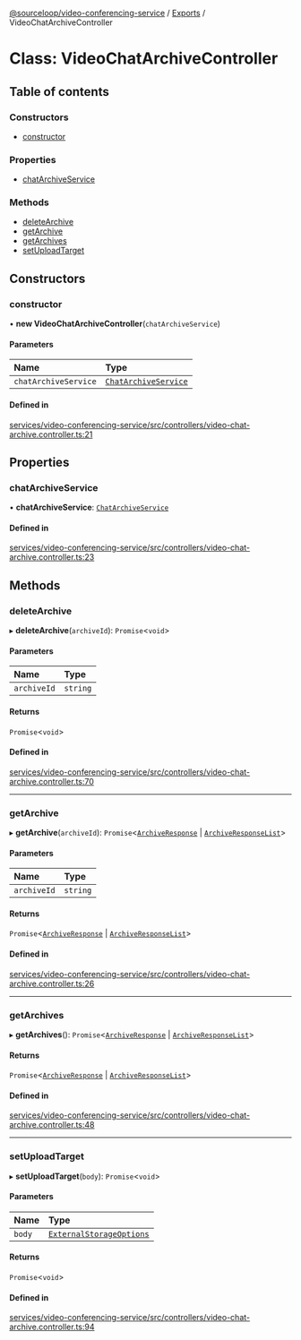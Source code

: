 [@sourceloop/video-conferencing-service](../README.md) / [Exports](../modules.md) / VideoChatArchiveController

# Class: VideoChatArchiveController

## Table of contents

### Constructors

- [constructor](VideoChatArchiveController.md#constructor)

### Properties

- [chatArchiveService](VideoChatArchiveController.md#chatarchiveservice)

### Methods

- [deleteArchive](VideoChatArchiveController.md#deletearchive)
- [getArchive](VideoChatArchiveController.md#getarchive)
- [getArchives](VideoChatArchiveController.md#getarchives)
- [setUploadTarget](VideoChatArchiveController.md#setuploadtarget)

## Constructors

### constructor

• **new VideoChatArchiveController**(`chatArchiveService`)

#### Parameters

| Name | Type |
| :------ | :------ |
| `chatArchiveService` | [`ChatArchiveService`](ChatArchiveService.md) |

#### Defined in

[services/video-conferencing-service/src/controllers/video-chat-archive.controller.ts:21](https://github.com/sourcefuse/loopback4-microservice-catalog/blob/d35fdb3f0/services/video-conferencing-service/src/controllers/video-chat-archive.controller.ts#L21)

## Properties

### chatArchiveService

• **chatArchiveService**: [`ChatArchiveService`](ChatArchiveService.md)

#### Defined in

[services/video-conferencing-service/src/controllers/video-chat-archive.controller.ts:23](https://github.com/sourcefuse/loopback4-microservice-catalog/blob/d35fdb3f0/services/video-conferencing-service/src/controllers/video-chat-archive.controller.ts#L23)

## Methods

### deleteArchive

▸ **deleteArchive**(`archiveId`): `Promise`<`void`\>

#### Parameters

| Name | Type |
| :------ | :------ |
| `archiveId` | `string` |

#### Returns

`Promise`<`void`\>

#### Defined in

[services/video-conferencing-service/src/controllers/video-chat-archive.controller.ts:70](https://github.com/sourcefuse/loopback4-microservice-catalog/blob/d35fdb3f0/services/video-conferencing-service/src/controllers/video-chat-archive.controller.ts#L70)

___

### getArchive

▸ **getArchive**(`archiveId`): `Promise`<[`ArchiveResponse`](../interfaces/ArchiveResponse.md) \| [`ArchiveResponseList`](../interfaces/ArchiveResponseList.md)\>

#### Parameters

| Name | Type |
| :------ | :------ |
| `archiveId` | `string` |

#### Returns

`Promise`<[`ArchiveResponse`](../interfaces/ArchiveResponse.md) \| [`ArchiveResponseList`](../interfaces/ArchiveResponseList.md)\>

#### Defined in

[services/video-conferencing-service/src/controllers/video-chat-archive.controller.ts:26](https://github.com/sourcefuse/loopback4-microservice-catalog/blob/d35fdb3f0/services/video-conferencing-service/src/controllers/video-chat-archive.controller.ts#L26)

___

### getArchives

▸ **getArchives**(): `Promise`<[`ArchiveResponse`](../interfaces/ArchiveResponse.md) \| [`ArchiveResponseList`](../interfaces/ArchiveResponseList.md)\>

#### Returns

`Promise`<[`ArchiveResponse`](../interfaces/ArchiveResponse.md) \| [`ArchiveResponseList`](../interfaces/ArchiveResponseList.md)\>

#### Defined in

[services/video-conferencing-service/src/controllers/video-chat-archive.controller.ts:48](https://github.com/sourcefuse/loopback4-microservice-catalog/blob/d35fdb3f0/services/video-conferencing-service/src/controllers/video-chat-archive.controller.ts#L48)

___

### setUploadTarget

▸ **setUploadTarget**(`body`): `Promise`<`void`\>

#### Parameters

| Name | Type |
| :------ | :------ |
| `body` | [`ExternalStorageOptions`](../interfaces/ExternalStorageOptions.md) |

#### Returns

`Promise`<`void`\>

#### Defined in

[services/video-conferencing-service/src/controllers/video-chat-archive.controller.ts:94](https://github.com/sourcefuse/loopback4-microservice-catalog/blob/d35fdb3f0/services/video-conferencing-service/src/controllers/video-chat-archive.controller.ts#L94)
